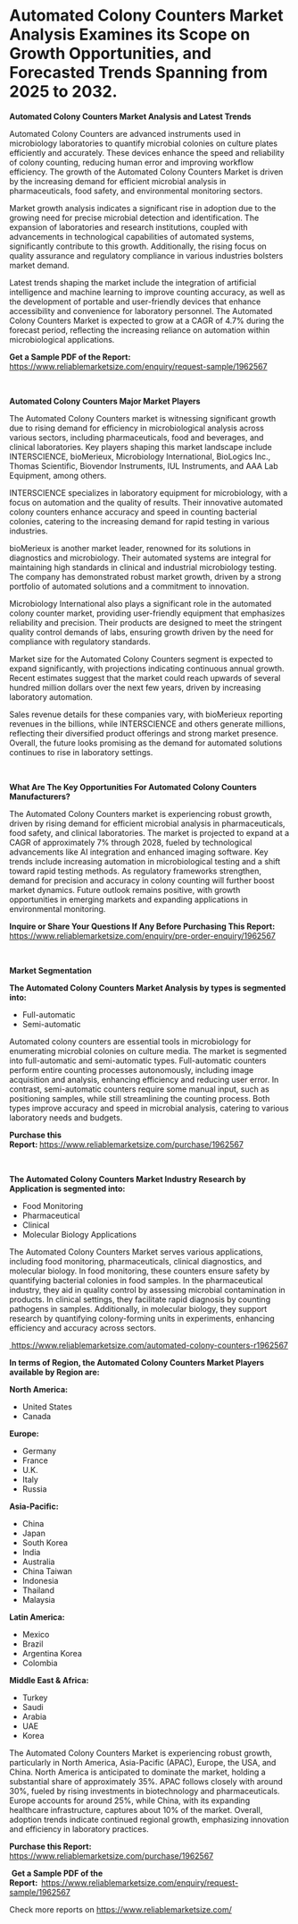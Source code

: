 <p><h1>Automated Colony Counters Market Analysis Examines its Scope on Growth Opportunities, and Forecasted Trends Spanning from 2025 to 2032.</h1></p><p><strong>Automated Colony Counters Market Analysis and Latest Trends</strong></p>
<p><p>Automated Colony Counters are advanced instruments used in microbiology laboratories to quantify microbial colonies on culture plates efficiently and accurately. These devices enhance the speed and reliability of colony counting, reducing human error and improving workflow efficiency. The growth of the Automated Colony Counters Market is driven by the increasing demand for efficient microbial analysis in pharmaceuticals, food safety, and environmental monitoring sectors.</p><p>Market growth analysis indicates a significant rise in adoption due to the growing need for precise microbial detection and identification. The expansion of laboratories and research institutions, coupled with advancements in technological capabilities of automated systems, significantly contribute to this growth. Additionally, the rising focus on quality assurance and regulatory compliance in various industries bolsters market demand.</p><p>Latest trends shaping the market include the integration of artificial intelligence and machine learning to improve counting accuracy, as well as the development of portable and user-friendly devices that enhance accessibility and convenience for laboratory personnel. The Automated Colony Counters Market is expected to grow at a CAGR of 4.7% during the forecast period, reflecting the increasing reliance on automation within microbiological applications.</p></p>
<p><strong>Get a Sample PDF of the Report:&nbsp;</strong> <a href="https://www.reliablemarketsize.com/enquiry/request-sample/1962567?utm_campaign=3205&utm_medium=2&utm_source=Github&utm_content=ia&utm_term=11042025&utm_id=automated-colony-counters">https://www.reliablemarketsize.com/enquiry/request-sample/1962567</a></p>
<p>&nbsp;</p>
<p><strong>Automated Colony Counters Major Market Players</strong></p>
<p><p>The Automated Colony Counters market is witnessing significant growth due to rising demand for efficiency in microbiological analysis across various sectors, including pharmaceuticals, food and beverages, and clinical laboratories. Key players shaping this market landscape include INTERSCIENCE, bioMerieux, Microbiology International, BioLogics Inc., Thomas Scientific, Biovendor Instruments, IUL Instruments, and AAA Lab Equipment, among others.</p><p>INTERSCIENCE specializes in laboratory equipment for microbiology, with a focus on automation and the quality of results. Their innovative automated colony counters enhance accuracy and speed in counting bacterial colonies, catering to the increasing demand for rapid testing in various industries.</p><p>bioMerieux is another market leader, renowned for its solutions in diagnostics and microbiology. Their automated systems are integral for maintaining high standards in clinical and industrial microbiology testing. The company has demonstrated robust market growth, driven by a strong portfolio of automated solutions and a commitment to innovation.</p><p>Microbiology International also plays a significant role in the automated colony counter market, providing user-friendly equipment that emphasizes reliability and precision. Their products are designed to meet the stringent quality control demands of labs, ensuring growth driven by the need for compliance with regulatory standards.</p><p>Market size for the Automated Colony Counters segment is expected to expand significantly, with projections indicating continuous annual growth. Recent estimates suggest that the market could reach upwards of several hundred million dollars over the next few years, driven by increasing laboratory automation.</p><p>Sales revenue details for these companies vary, with bioMerieux reporting revenues in the billions, while INTERSCIENCE and others generate millions, reflecting their diversified product offerings and strong market presence. Overall, the future looks promising as the demand for automated solutions continues to rise in laboratory settings.</p></p>
<p>&nbsp;</p>
<p><strong>What Are The Key Opportunities For Automated Colony Counters Manufacturers?</strong></p>
<p><p>The Automated Colony Counters market is experiencing robust growth, driven by rising demand for efficient microbial analysis in pharmaceuticals, food safety, and clinical laboratories. The market is projected to expand at a CAGR of approximately 7% through 2028, fueled by technological advancements like AI integration and enhanced imaging software. Key trends include increasing automation in microbiological testing and a shift toward rapid testing methods. As regulatory frameworks strengthen, demand for precision and accuracy in colony counting will further boost market dynamics. Future outlook remains positive, with growth opportunities in emerging markets and expanding applications in environmental monitoring.</p></p>
<p><strong>Inquire or Share Your Questions If Any Before Purchasing This Report:</strong> <a href="https://www.reliablemarketsize.com/enquiry/pre-order-enquiry/1962567?utm_campaign=3205&utm_medium=2&utm_source=Github&utm_content=ia&utm_term=11042025&utm_id=automated-colony-counters">https://www.reliablemarketsize.com/enquiry/pre-order-enquiry/1962567</a></p>
<p>&nbsp;</p>
<p><strong>Market Segmentation</strong></p>
<p><strong>The Automated Colony Counters Market Analysis by types is segmented into:</strong></p>
<p><ul><li>Full-automatic</li><li>Semi-automatic</li></ul></p>
<p><p>Automated colony counters are essential tools in microbiology for enumerating microbial colonies on culture media. The market is segmented into full-automatic and semi-automatic types. Full-automatic counters perform entire counting processes autonomously, including image acquisition and analysis, enhancing efficiency and reducing user error. In contrast, semi-automatic counters require some manual input, such as positioning samples, while still streamlining the counting process. Both types improve accuracy and speed in microbial analysis, catering to various laboratory needs and budgets.</p></p>
<p><strong>Purchase this Report:&nbsp;</strong><a href="https://www.reliablemarketsize.com/purchase/1962567?utm_campaign=3205&utm_medium=2&utm_source=Github&utm_content=ia&utm_term=11042025&utm_id=automated-colony-counters">https://www.reliablemarketsize.com/purchase/1962567</a></p>
<p>&nbsp;</p>
<p><strong>The Automated Colony Counters Market Industry Research by Application is segmented into:</strong></p>
<p><ul><li>Food Monitoring</li><li>Pharmaceutical</li><li>Clinical</li><li>Molecular Biology Applications</li></ul></p>
<p><p>The Automated Colony Counters Market serves various applications, including food monitoring, pharmaceuticals, clinical diagnostics, and molecular biology. In food monitoring, these counters ensure safety by quantifying bacterial colonies in food samples. In the pharmaceutical industry, they aid in quality control by assessing microbial contamination in products. In clinical settings, they facilitate rapid diagnosis by counting pathogens in samples. Additionally, in molecular biology, they support research by quantifying colony-forming units in experiments, enhancing efficiency and accuracy across sectors.</p></p>
<p><a href="https://www.reliablemarketsize.com/automated-colony-counters-r1962567?utm_campaign=3205&utm_medium=2&utm_source=Github&utm_content=ia&utm_term=11042025&utm_id=automated-colony-counters">&nbsp;https://www.reliablemarketsize.com/automated-colony-counters-r1962567</a></p>
<p><strong>In terms of Region, the Automated Colony Counters Market Players available by Region are:</strong></p>
<p>
    <p> <strong> North America: </strong>
        <ul>
            <li>United States</li>
            <li>Canada</li>
        </ul>
        </p> 
    <p> <strong> Europe: </strong>
        <ul>
            <li>Germany</li>
            <li>France</li>
            <li>U.K.</li>
            <li>Italy</li>
            <li>Russia</li>
        </ul>
        </p> 
    <p> <strong> Asia-Pacific: </strong>
        <ul>
            <li>China</li>
            <li>Japan</li>
            <li>South Korea</li>
            <li>India</li>
            <li>Australia</li>
            <li>China Taiwan</li>
            <li>Indonesia</li>
            <li>Thailand</li>
            <li>Malaysia</li>
        </ul>
        </p> 
    <p> <strong> Latin America: </strong>
        <ul>
            <li>Mexico</li>
            <li>Brazil</li>
            <li>Argentina Korea</li>
            <li>Colombia</li>
        </ul>
        </p> 
    <p> <strong> Middle East & Africa: </strong>
        <ul>
            <li>Turkey</li>
            <li>Saudi</li>
            <li>Arabia</li>
            <li>UAE</li>
            <li>Korea</li>
        </ul>
    </p>
    </p>
<p><p>The Automated Colony Counters Market is experiencing robust growth, particularly in North America, Asia-Pacific (APAC), Europe, the USA, and China. North America is anticipated to dominate the market, holding a substantial share of approximately 35%. APAC follows closely with around 30%, fueled by rising investments in biotechnology and pharmaceuticals. Europe accounts for around 25%, while China, with its expanding healthcare infrastructure, captures about 10% of the market. Overall, adoption trends indicate continued regional growth, emphasizing innovation and efficiency in laboratory practices.</p></p>
<p><strong>Purchase this Report: </strong><a href="https://www.reliablemarketsize.com/purchase/1962567?utm_campaign=3205&utm_medium=2&utm_source=Github&utm_content=ia&utm_term=11042025&utm_id=automated-colony-counters">https://www.reliablemarketsize.com/purchase/1962567</a></p>
<p>&nbsp;<strong>Get a Sample PDF of the Report:&nbsp;&nbsp;</strong><a href="https://www.reliablemarketsize.com/enquiry/request-sample/1962567?utm_campaign=3205&utm_medium=2&utm_source=Github&utm_content=ia&utm_term=11042025&utm_id=automated-colony-counters">https://www.reliablemarketsize.com/enquiry/request-sample/1962567</a></p>
<p><strong></strong></p>
<p>Check more reports on <a href="https://www.reliablemarketsize.com/?utm_campaign=3205&utm_medium=2&utm_source=Github&utm_content=ia&utm_term=11042025&utm_id=automated-colony-counters">https://www.reliablemarketsize.com/</a></p>